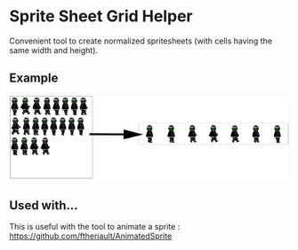 # Sprite Sheet Grid Helper

Convenient tool to create normalized spritesheets (with cells having the same width and height).

## Example

![Example image](images/example.png)

## Used with...

This is useful with the tool to animate a sprite : https://github.com/ftheriault/AnimatedSprite